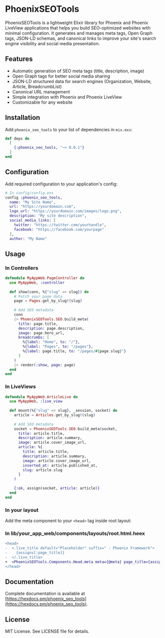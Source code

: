 # PhoenixSEOTools

PhoenixSEOTools is a lightweight Elixir library for Phoenix and Phoenix LiveView applications that helps you build SEO-optimized websites with minimal configuration. It generates and manages meta tags, Open Graph tags, JSON-LD schemas, and canonical links to improve your site's search engine visibility and social media presentation.

## Features

- Automatic generation of SEO meta tags (title, description, image)
- Open Graph tags for better social media sharing
- JSON-LD structured data for search engines (Organization, Website, Article, BreadcrumbList)
- Canonical URL management
- Simple integration with Phoenix and Phoenix LiveView
- Customizable for any website

## Installation

Add `phoenix_seo_tools` to your list of dependencies in `mix.exs`:

```elixir
def deps do
  [
    {:phoenix_seo_tools, "~> 0.0.1"}
  ]
end
```

## Configuration

Add required configuration to your application's config:

```elixir
# In config/config.exs
config :phoenix_seo_tools,
  name: "My Site Name",
  url: "https://yourdomain.com",
  logo_url: "https://yourdomain.com/images/logo.png",
  description: "My site description",
  social_media_links: [
    twitter: "https://twitter.com/yourhandle",
    facebook: "https://facebook.com/yourpage"
  ],
  author: "My Name"
```

## Usage

### In Controllers

```elixir
defmodule MyAppWeb.PageController do
  use MyAppWeb, :controller
  
  def show(conn, %{"slug" => slug}) do
    # Fetch your page data
    page = Pages.get_by_slug!(slug)
    
    # Add SEO metadata
    conn
    |> PhoenixSEOTools.SEO.build_meta(
      title: page.title,
      description: page.description,
      image: page.hero_url,
      breadcrumbs: [
        %{label: "Home", to: "/"},
        %{label: "Pages", to: "/pages"},
        %{label: page.title, to: "/pages/#{page.slug}"}
      ]
    )
    |> render(:show, page: page)
  end
end
```

### In LiveViews

```elixir
defmodule MyAppWeb.ArticleLive do
  use MyAppWeb, :live_view
  
  def mount(%{"slug" => slug}, _session, socket) do
    article = Articles.get_by_slug!(slug)
    
    # Add SEO metadata
    socket = PhoenixSEOTools.SEO.build_meta(socket,
      title: article.title,
      description: article.summary,
      image: article.cover_image_url,
      article: %{
        title: article.title,
        description: article.summary,
        image: article.cover_image_url,
        inserted_at: article.published_at,
        slug: article.slug
      }
    )
    
    {:ok, assign(socket, article: article)}
  end
end
```

### In your layout

Add the meta component to your `<head>` tag inside root layout:


### In lib/your_app_web/components/layouts/root.html.heex
```diff
<head>
-  <.live_title default="Placeholder" suffix=" · Phoenix Framework">
-    {assigns[:page_title]}
-  </.live_title>
+  <PhoenixSEOTools.Components.Head.meta meta={@meta} page_title={assigns[:page_title]} />
</head>
```


## Documentation

Complete documentation is available at [https://hexdocs.pm/phoenix_seo_tools](https://hexdocs.pm/phoenix_seo_tools).

## License

MIT License. See LICENSE file for details.

